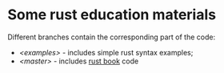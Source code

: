 # Some rust education materials

Different branches contain the corresponding part of the code:

- _\<examples\>_ - includes simple rust syntax examples;
- _\<master\>_ - includes [rust book](https://doc.rust-lang.org/book/title-page.html) code
